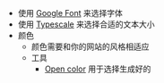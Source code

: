 - 使用 [Google Font](https://fonts.google.com/) 来选择字体
- 使用 [Typescale](http://type-scale.com/) 来选择合适的文本大小
- 颜色
	- 颜色需要和你的网站的风格相适应
	- 工具
		- [Open color](https://yeun.github.io/open-color/) 用于选择生成好的